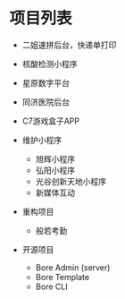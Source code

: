 # 项目列表

- 二姐速拼后台，快递单打印
- 核酸检测小程序
- 星原数字平台
- 同济医院后台
- C7游戏盒子APP

- 维护小程序
  - 旭辉小程序
  - 弘阳小程序
  - 光谷创新天地小程序
  - 新媒体互动

- 重构项目
  - 般若考勤

- 开源项目
  - Bore Admin (server)
  - Bore Template
  - Bore CLI
